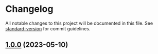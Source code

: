 # Changelog

All notable changes to this project will be documented in this file. See [standard-version](https://github.com/conventional-changelog/standard-version) for commit guidelines.

## [1.0.0](https://github.com/akinocccc/selected-collaborators/compare/v0.1.0...v1.0.0) (2023-05-10)
